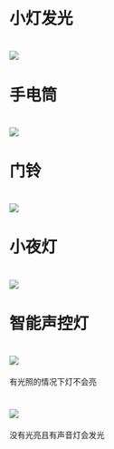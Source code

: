 # 小灯发光
# ![](2E9AA3C20610AC1F69D94112B5A5C698.png)

# 手电筒
# ![](FE727B82782280CF669F4F241B8CB24E.png)

# 门铃
# ![](2DD3F9D3C611AD7CC6134CFCBCF404ED.png)

# 小夜灯
# ![](F97DC06A973D589C2AC6B34ADF32DE80.png)

# 智能声控灯
# ![](1D60F7BC0D3D63BFE72E9040CFF8C29F.png)
有光照的情况下灯不会亮
# ![](E47F5D4FBA0C9950CA050656CF63E66D.png)
没有光亮且有声音灯会发光
